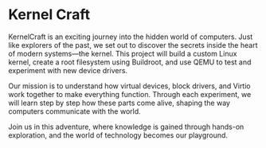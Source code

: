 # Kernel Craft

KernelCraft is an exciting journey into the hidden world of computers. Just like explorers of the past, we set out to discover the secrets inside the heart of modern systems—the kernel. This project will build a custom Linux kernel, create a root filesystem using Buildroot, and use QEMU to test and experiment with new device drivers.

Our mission is to understand how virtual devices, block drivers, and Virtio work together to make everything function. Through each experiment, we will learn step by step how these parts come alive, shaping the way computers communicate with the world.

Join us in this adventure, where knowledge is gained through hands-on exploration, and the world of technology becomes our playground.
